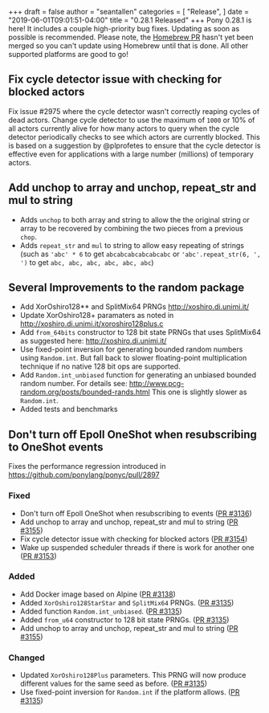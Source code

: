 +++
draft = false
author = "seantallen"
categories = [
    "Release",
]
date = "2019-06-01T09:01:51-04:00"
title = "0.28.1 Released"
+++
Pony 0.28.1 is here! It includes a couple high-priority bug fixes. Updating as soon as possible is recommended. Please note, the [Homebrew PR](https://github.com/Homebrew/homebrew-core/pull/40581) hasn't yet been merged so you can't update using Homebrew until that is done. All other supported platforms are good to go!
<!--more-->

## Fix cycle detector issue with checking for blocked actors 

Fix issue #2975 where the cycle detector wasn't correctly reaping cycles of dead actors. Change cycle detector to use the maximum of `1000` or 10% of all actors currently alive for how many actors to query when the cycle detector periodically checks to see which actors are currently blocked. This is based on a suggestion by @plprofetes to ensure that the cycle detector is effective even for applications with a large number (millions) of temporary actors.

## Add unchop to array and unchop, repeat_str and mul to string

* Adds `unchop` to both array and string to allow the the original string or array to be recovered by combining the two pieces from a previous `chop`.
* Adds `repeat_str` and `mul` to string to allow easy repeating of strings (such as `'abc' * 6` to get `abcabcabcabcabcabc` or `'abc'.repeat_str(6, ', ')` to get `abc, abc, abc, abc, abc, abc`)

## Several Improvements to the random package

* Add XorOshiro128** and SplitMix64 PRNGs http://xoshiro.di.unimi.it/
* Update XorOshiro128+ paramaters as noted in http://xoshiro.di.unimi.it/xoroshiro128plus.c
* Add `from_64bits` constructor to 128 bit state PRNGs that uses SplitMix64 as suggested here: http://xoshiro.di.unimi.it/
* Use fixed-point inversion for generating bounded random numbers using `Random.int`. But fall back to slower floating-point multiplication technique if no native 128 bit ops are supported.
* Add `Random.int_unbiased` function for generating an unbiased bounded random number. For details see: http://www.pcg-random.org/posts/bounded-rands.html This one is slightly slower as `Random.int`.
* Added tests and benchmarks

## Don't turn off Epoll OneShot when resubscribing to OneShot events 

Fixes the performance regression introduced in https://github.com/ponylang/ponyc/pull/2897

### Fixed

- Don't turn off Epoll OneShot when resubscribing to events  ([PR #3136](https://github.com/ponylang/ponyc/pull/3136))
- Add unchop to array and unchop, repeat_str and mul to string ([PR #3155](https://github.com/ponylang/ponyc/pull/3155))
- Fix cycle detector issue with checking for blocked actors ([PR #3154](https://github.com/ponylang/ponyc/pull/3154))
- Wake up suspended scheduler threads if there is work for another one ([PR #3153](https://github.com/ponylang/ponyc/pull/3153))

### Added

- Add Docker image based on Alpine ([PR #3138](https://github.com/ponylang/ponyc/pull/3135))
- Added `XorOshiro128StarStar` and `SplitMix64` PRNGs. ([PR #3135](https://github.com/ponylang/ponyc/pull/3135))
- Added function `Random.int_unbiased`. ([PR #3135](https://github.com/ponylang/ponyc/pull/3135))
- Added `from_u64` constructor to 128 bit state PRNGs. ([PR #3135](https://github.com/ponylang/ponyc/pull/3135))
- Add unchop to array and unchop, repeat_str and mul to string ([PR #3155](https://github.com/ponylang/ponyc/pull/3155))

### Changed

- Updated `XorOshiro128Plus` parameters. This PRNG will now produce different values for the same seed as before. ([PR #3135](https://github.com/ponylang/ponyc/pull/3135))
- Use fixed-point inversion for `Random.int` if the platform allows. ([PR #3135](https://github.com/ponylang/ponyc/pull/3135))